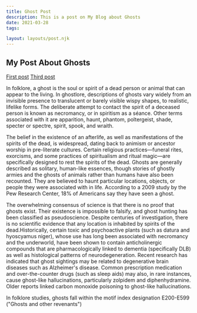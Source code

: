 ```yaml
---
title: Ghost Post
description: This is a post on My Blog about Ghosts
date: 2021-03-28
tags:

layout: layouts/post.njk
---
```



## My Post About Ghosts



<a href="{{ '/posts/firstpost/' | url }}">First post</a>
<a href="{{ '/posts/thirdpost/' | url }}">Third post</a>



In folklore, a ghost is the soul or spirit of a dead person or animal that can appear to the living. In ghostlore, descriptions of ghosts vary widely from an invisible presence to translucent or barely visible wispy shapes, to realistic, lifelike forms. The deliberate attempt to contact the spirit of a deceased person is known as necromancy, or in spiritism as a séance. Other terms associated with it are apparition, haunt, phantom, poltergeist, shade, specter or spectre, spirit, spook, and wraith.

The belief in the existence of an afterlife, as well as manifestations of the spirits of the dead, is widespread, dating back to animism or ancestor worship in pre-literate cultures. Certain religious practices—funeral rites, exorcisms, and some practices of spiritualism and ritual magic—are specifically designed to rest the spirits of the dead. Ghosts are generally described as solitary, human-like essences, though stories of ghostly armies and the ghosts of animals rather than humans have also been recounted. They are believed to haunt particular locations, objects, or people they were associated with in life. According to a 2009 study by the Pew Research Center, 18% of Americans say they have seen a ghost.

The overwhelming consensus of science is that there is no proof that ghosts exist.  Their existence is impossible to falsify, and ghost hunting has been classified as pseudoscience. Despite centuries of investigation, there is no scientific evidence that any location is inhabited by spirits of the dead.Historically, certain toxic and psychoactive plants (such as datura and hyoscyamus niger), whose use has long been associated with necromancy and the underworld, have been shown to contain anticholinergic compounds that are pharmacologically linked to dementia (specifically DLB) as well as histological patterns of neurodegeneration. Recent research has indicated that ghost sightings may be related to degenerative brain diseases such as Alzheimer's disease. Common prescription medication and over-the-counter drugs (such as sleep aids) may also, in rare instances, cause ghost-like hallucinations, particularly zolpidem and diphenhydramine. Older reports linked carbon monoxide poisoning to ghost-like hallucinations.

In folklore studies, ghosts fall within the motif index designation E200-E599 ("Ghosts and other revenants")